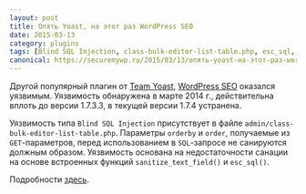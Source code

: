 ```yaml
---
layout: post
title: Опять Yoast, на этот раз WordPress SEO
date: 2015-03-13
category: plugins
tags: [Blind SQL Injection, class-bulk-editor-list-table.php, esc_sql, orderby, sanitize_text_field, WordPress SEO, Yoast]
canonical: https://securemywp.ru/2015/03/13/опять-yoast-на-этот-раз-wordpress-seo/
---
```


Другой популярный плагин от [Team Yoast](https://yoast.com/), [WordPress SEO](https://wordpress.org/plugins/wordpress-seo/) оказался уязвимым. Уязвимость обнаружена в марте 2014 г., действительна вплоть до версии 1.7.3.3, в текущей версии 1.7.4 устранена.

Уязвимость типа <code>Blind SQL Injection</code> присутствует в файле <code>admin/class-bulk-editor-list-table.php</code>. Параметры <code>orderby</code> и <code>order</code>, получаемые из <code>GET</code>-параметров, перед использованием в <code>SQL</code>-запросе не санируются должным образом. Уязвимость основана на недостаточности санации на основе встроенных функций <code>sanitize_text_field()</code> и <code>esc_sql()</code>.

Подробности [здесь](https://wpvulndb.com/vulnerabilities/7841).
